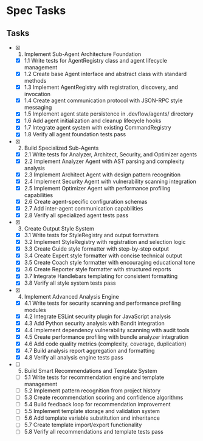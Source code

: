 # Spec Tasks

## Tasks

- [x] 1. Implement Sub-Agent Architecture Foundation
  - [x] 1.1 Write tests for AgentRegistry class and agent lifecycle management
  - [x] 1.2 Create base Agent interface and abstract class with standard methods
  - [x] 1.3 Implement AgentRegistry with registration, discovery, and invocation
  - [x] 1.4 Create agent communication protocol with JSON-RPC style messaging
  - [x] 1.5 Implement agent state persistence in .devflow/agents/ directory
  - [x] 1.6 Add agent initialization and cleanup lifecycle hooks
  - [x] 1.7 Integrate agent system with existing CommandRegistry
  - [x] 1.8 Verify all agent foundation tests pass

- [x] 2. Build Specialized Sub-Agents
  - [x] 2.1 Write tests for Analyzer, Architect, Security, and Optimizer agents
  - [x] 2.2 Implement Analyzer Agent with AST parsing and complexity analysis
  - [x] 2.3 Implement Architect Agent with design pattern recognition
  - [x] 2.4 Implement Security Agent with vulnerability scanning integration
  - [x] 2.5 Implement Optimizer Agent with performance profiling capabilities
  - [x] 2.6 Create agent-specific configuration schemas
  - [x] 2.7 Add inter-agent communication capabilities
  - [x] 2.8 Verify all specialized agent tests pass

- [x] 3. Create Output Style System
  - [x] 3.1 Write tests for StyleRegistry and output formatters
  - [x] 3.2 Implement StyleRegistry with registration and selection logic
  - [x] 3.3 Create Guide style formatter with step-by-step output
  - [x] 3.4 Create Expert style formatter with concise technical output
  - [x] 3.5 Create Coach style formatter with encouraging educational tone
  - [x] 3.6 Create Reporter style formatter with structured reports
  - [x] 3.7 Integrate Handlebars templating for consistent formatting
  - [x] 3.8 Verify all style system tests pass

- [x] 4. Implement Advanced Analysis Engine
  - [x] 4.1 Write tests for security scanning and performance profiling modules
  - [x] 4.2 Integrate ESLint security plugin for JavaScript analysis
  - [x] 4.3 Add Python security analysis with Bandit integration
  - [x] 4.4 Implement dependency vulnerability scanning with audit tools
  - [x] 4.5 Create performance profiling with bundle analyzer integration
  - [x] 4.6 Add code quality metrics (complexity, coverage, duplication)
  - [x] 4.7 Build analysis report aggregation and formatting
  - [x] 4.8 Verify all analysis engine tests pass

- [ ] 5. Build Smart Recommendations and Template System
  - [ ] 5.1 Write tests for recommendation engine and template management
  - [ ] 5.2 Implement pattern recognition from project history
  - [ ] 5.3 Create recommendation scoring and confidence algorithms
  - [ ] 5.4 Build feedback loop for recommendation improvement
  - [ ] 5.5 Implement template storage and validation system
  - [ ] 5.6 Add template variable substitution and inheritance
  - [ ] 5.7 Create template import/export functionality
  - [ ] 5.8 Verify all recommendations and template tests pass